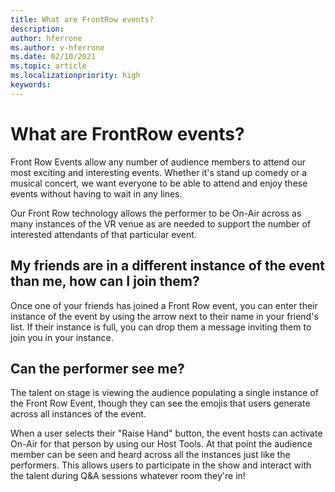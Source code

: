 ```yaml
---
title: What are FrontRow events?
description: 
author: hferrone
ms.author: v-hferrone
ms.date: 02/10/2021
ms.topic: article
ms.localizationpriority: high
keywords: 
---
```


# What are FrontRow events? 

Front Row Events allow any number of audience members to attend our most exciting and interesting events. Whether it's stand up comedy or a musical concert, we want everyone to be able to attend and enjoy these events without having to wait in any lines. 

Our Front Row technology allows the performer to be On-Air across as many instances of the VR venue as are needed to support the number of interested attendants of that particular event. 

## My friends are in a different instance of the event than me, how can I join them?

Once one of your friends has joined a Front Row event, you can enter their instance of the event by using the arrow next to their name in your friend's list. If their instance is full, you can drop them a message inviting them to join you in your instance. 

## Can the performer see me?

The talent on stage is viewing the audience populating a single instance of the Front Row Event, though they can see the emojis that users generate across all instances of the event.

When a user selects their "Raise Hand" button, the event hosts can activate On-Air for that person by using our Host Tools. At that point the audience member can be seen and heard across all the instances just like the performers. This allows users to participate in the show and interact with the talent during Q&A sessions whatever room they're in!